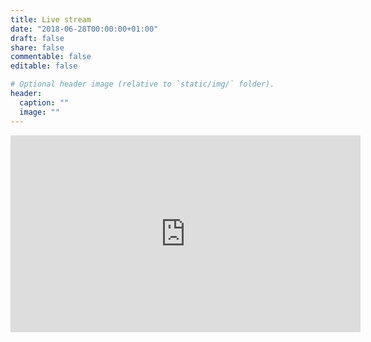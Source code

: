 ```yaml
---
title: Live stream
date: "2018-06-28T00:00:00+01:00"
draft: false
share: false
commentable: false
editable: false

# Optional header image (relative to `static/img/` folder).
header:
  caption: ""
  image: ""
---
```


<iframe width="560" height="315" src="https://www.youtube.com/embed/Ytodra-0kUg" frameborder="0" allow="accelerometer; autoplay; encrypted-media; gyroscope; picture-in-picture" allowfullscreen></iframe>

